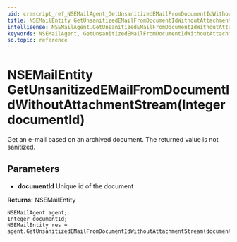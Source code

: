 ```yaml
---
uid: crmscript_ref_NSEMailAgent_GetUnsanitizedEMailFromDocumentIdWithoutAttachmentStream
title: NSEMailEntity GetUnsanitizedEMailFromDocumentIdWithoutAttachmentStream(Integer documentId)
intellisense: NSEMailAgent.GetUnsanitizedEMailFromDocumentIdWithoutAttachmentStream
keywords: NSEMailAgent, GetUnsanitizedEMailFromDocumentIdWithoutAttachmentStream
so.topic: reference
---
```


# NSEMailEntity GetUnsanitizedEMailFromDocumentIdWithoutAttachmentStream(Integer documentId)

Get an e-mail based on an archived document. The returned value is not sanitized.

## Parameters

* **documentId** Unique id of the document

**Returns:** NSEMailEntity

```crmscript
NSEMailAgent agent;
Integer documentId;
NSEMailEntity res = agent.GetUnsanitizedEMailFromDocumentIdWithoutAttachmentStream(documentId);
```


